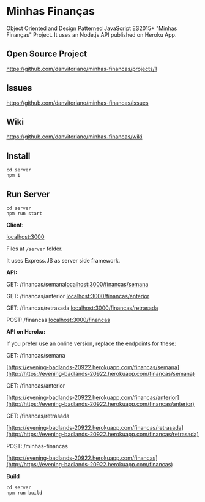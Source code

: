# Minhas Finanças

Object Oriented and Design Patterned JavaScript ES2015+ "Minhas Finanças" Project. It uses an Node.js API published on Heroku App.

## Open Source Project

https://github.com/danvitoriano/minhas-financas/projects/1

## Issues

https://github.com/danvitoriano/minhas-financas/issues

## Wiki

https://github.com/danvitoriano/minhas-financas/wiki

## Install

```
cd server
npm i
```

## Run Server

```
cd server
npm run start
```

**Client:**

[localhost:3000](http://localhost:3000)

Files at `/server` folder. 

It uses Express.JS as server side framework.

**API:**

GET: /financas/semana[localhost:3000/financas/semana](http://localhost:3000/financas/semana)

GET: /financas/anterior [localhost:3000/financas/anterior](http://localhost:3000/financas/anterior)

GET: /financas/retrasada [localhost:3000/financas/retrasada](http://localhost:3000/financas/retrasada)

POST: /financas [localhost:3000/financas](http://localhost:3000/financas)

**API on Heroku:**

If you prefer use an online version, replace the endpoints for these:

GET: /financas/semana

[https://evening-badlands-20922.herokuapp.com/financas/semana](http://https://evening-badlands-20922.herokuapp.com/financas/semana)

GET: /financas/anterior

[https://evening-badlands-20922.herokuapp.com/financas/anterior](http://https://evening-badlands-20922.herokuapp.com/financas/anterior)

GET: /financas/retrasada

[https://evening-badlands-20922.herokuapp.com/financas/retrasada](http://https://evening-badlands-20922.herokuapp.com/financas/retrasada)

POST: /minhas-financas 

[https://evening-badlands-20922.herokuapp.com/financas](http://https://evening-badlands-20922.herokuapp.com/financas)

**Build**

```
cd server
npm run build
```
